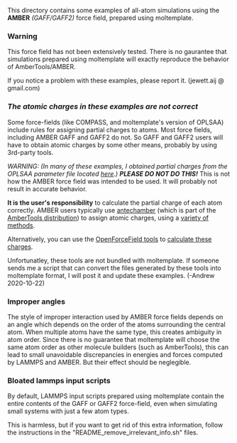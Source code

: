 This directory contains some examples of all-atom simulations using the
**AMBER** *(GAFF/GAFF2)* force field, prepared using moltemplate.

### Warning

This force field has not been extensively tested.  There is no gaurantee
that simulations prepared using moltemplate will exactly reproduce the
behavior of AmberTools/AMBER.

If you notice a problem with these examples, please report it.
(jewett.aij @ gmail.com)

### *The atomic charges in these examples are not correct*

Some force-fields (like COMPASS, and moltemplate's version of OPLSAA) include rules for assigning partial charges to atoms.  Most force fields, including AMBER GAFF and GAFF2 do not.  So GAFF and GAFF2 users will have to obtain atomic charges by some other means, probably by using 3rd-party tools.

*WARNING: (In many of these examples, I obtained partial charges from the OPLSAA
parameter file located [here](http://dasher.wustl.edu/tinker/distribution/params/oplsaa.prm).)*
***PLEASE DO NOT DO THIS!***
This is not how the AMBER force field was intended to be used.
It will probably not result in accurate behavior.

**It is the user's responsibility** to calculate the partial charge of
each atom correctly.  AMBER users typically use
[antechamber](http://ambermd.org/antechamber/) (which is part of the
[AmberTools distribution](http://ambermd.org/AmberTools.php))
to assign atomic charges, using a
[variety of methods](http://ambermd.org/tutorials/basic/tutorial4b/index.htm).

Alternatively, you can use the
[OpenForceField tools](https://github.com/openmm/openmmforcefields#partial-charges-for-small-molecules)
to
[calculate these charges](https://open-forcefield-toolkit.readthedocs.io/en/latest/api/generated/openforcefield.topology.Molecule.html#openforcefield.topology.Molecule.compute_partial_charges_am1bcc).

Unfortunatley, these tools are not bundled with moltemplate.
If someone sends me a script that can convert the files generated by these
tools into moltemplate format, I will post it and update these examples.
(-Andrew 2020-10-22)


### Improper angles

The style of improper interaction used by AMBER force fields depends on an
angle which depends on the order of the atoms surrounding the central atom.
When multiple atoms have the same type, this creates ambiguity in atom order.
Since there is no guarantee that moltemplate will choose the same atom order
as other molecule builders (such as AmberTools), this can lead to small
unavoidable discrepancies in energies and forces computed by LAMMPS and AMBER.
But their effect should be neglegible.

### Bloated lammps input scripts

By default, LAMMPS input scripts prepared using moltemplate contain the
entire contents of the GAFF or GAFF2 force-field, even when simulating small
systems with just a few atom types.

This is harmless, but if you want to get rid of this extra information,
follow the instructions in the "README_remove_irrelevant_info.sh" files.
